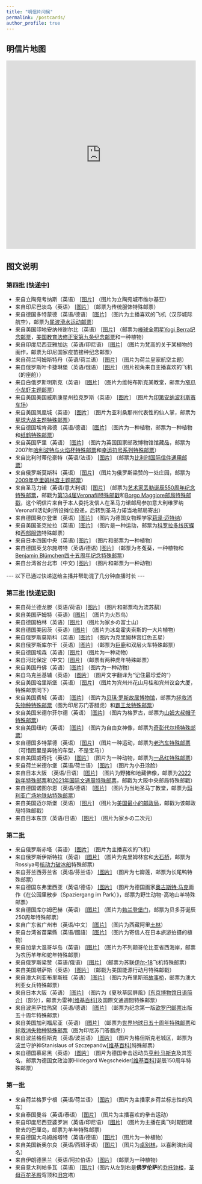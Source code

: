```yaml
---
title: "明信片问候"
permalink: /postcards/
author_profile: true
---
```


## 明信片地图

<iframe style="max-width: 100%" frameborder="no" border="0" marginwidth="0" marginheight="0" width="100%" height="500px" src="https://huolitangzhu.github.io/Postcards_Map/index.html"> </iframe>

## 图文说明

### 第四批 [[快递中]](https://www.sf-express.com/we/ow/chn/sc/waybill/waybill-detail/SF1158016878133)

  * 来自立陶宛考纳斯（英语） [[图片]](/images/postcards/Lithuania.jpg) （图片为立陶宛城市维尔基亚）
  * 来自印尼巴淡岛（英语） [[图片]](/images/postcards/Indonesia3.jpg) （邮票为传统服饰特殊邮票）
  * 来自德国多特蒙德（英语/德语） [[图片]](/images/postcards/Germany13.jpg) （图片为主播喜欢的飞机（汉莎城际航空），邮票为[尾波滑水运动邮票](https://www.stamps-sieger.com/non-olympic-sports-wakeboarding-booklet-stamped-germany/)）
  * 来自美国印地安纳州谢尔比（英语） [[图片]](/images/postcards/USA15.jpg) （邮票为[棒球全明星Yogi Berra纪念邮票](https://about.usps.com/newsroom/national-releases/2021/0512ma-usps-will-celebrate-all-star-baseball-player-yogi-berra-with-a-forever-stamp.htm)，[美国教育法修正案第九条纪念邮票](https://about.usps.com/newsroom/national-releases/2022/0207ma-celebrating-the-50th-anniversary-of-title-ix.htm)和一种植物）
  * 来自印度尼西亚雅加达（英语/印尼语） [[图片]](/images/postcards/Indonesia2.jpg) （图片为梵高的关于某植物的画作，邮票为印尼国家疫苗接种纪念邮票）
  * 来自荷兰阿姆斯特丹（英语/荷兰语） [[图片]](/images/postcards/Holland4.jpg) （图片为荷兰皇家航空主题）
  * 来自俄罗斯叶卡捷琳堡（英语/俄语） [[图片]](/images/postcards/Russia7.jpg) （图片视角来自主播喜欢的飞机（的座舱））
  * 来自白俄罗斯明斯克（英语） [[图片]](/images/postcards/Belarus.jpg) （图片为维帖布斯克某教堂，邮票为[窄爪小龙虾主题邮票](https://colnect.com/en/stamps/stamp/856967-Narrow-clawed_Crayfish_Astacus_leptodactylus-Wildlife_in_Belarusian_Wetlands_2019-Belarus)）
  * 来自美国美国威斯康星州拉克罗斯（英语） [[图片]](/images/postcards/USA14.jpg) （图片为[印第安纳波利斯赛车场](https://baike.baidu.com/item/%E5%8D%B0%E7%AC%AC%E5%AE%89%E7%BA%B3%E6%B3%A2%E5%88%A9%E6%96%AF%E8%B5%9B%E8%BD%A6%E5%9C%BA/1967899)）
  * 来自美国凤凰城（英语） [[图片]](/images/postcards/USA13.jpg) （图片为亚利桑那州代表性的仙人掌，邮票为[星球大战主题特殊邮票](/images/postcards/Germany12.jpg)）
  * 来自德国埃肯弗德（英语/德语） [[图片]](/images/postcards/Germany12.jpg) （图片为一种植物，邮票为一种植物和[纸鹤特殊邮票](https://shop.deutschepost.de/markenset-brieftaube-briefmarke-zu-0-85-eur-10er-set)）
  * 来自英国萨里（英语） [[图片]](/images/postcards/UK.jpg) （图片为英国国家邮政博物馆馆藏品，邮票为2007年[哈利波特与火焰杯特殊邮票](https://www.collectgbstamps.co.uk/downloads/pdf/pb4411%20Harry%20Potter.pdf)和[幸运符号系列特殊邮票](https://www.collectgbstamps.co.uk/downloads/pdf/pb2805%20Greetings%20Stamps.pdf)）
  * 来自比利时蒂伦豪特（英语/法语） [[图片]](/images/postcards/Belgium.jpg) （邮票为[比利时国际信件通用邮票](https://eshop.bpost.be/fr/products/sm-le-roi-philippe-timbres-monde?v=177)）
  * 来自俄罗斯莫斯科（英语） [[图片]](/images/postcards/Russia6.jpg) （图片为俄罗斯梁赞的一处庄园，邮票为[2009年克里姆林宫主题邮票](https://www.stampworld.com/stamps/Russia/Postage-stamps/g1586/)）
  * 来自圣马力诺（英语/意大利语）[[图片]](/images/postcards/SanMarino.jpg) （邮票为[艺术家丢勒诞辰550周年纪念特殊邮票](https://www.ufn.sm/en/cod-710-2021.html)，邮戳为[第134届Veronafil特殊邮戳](https://www.veronafil.it/immagini/fotodb.php?tipo=sezioni&idf=452)和[Borgo Maggiore邮局特殊邮戳](https://www.poste.sm/on-line/home/chi-siamo/uffici-postali/scheda46098293.html)，这个明信片来自于本人委托发信人在圣马力诺邮局参加意大利维罗纳Veronafil活动时所设摊位投递，后转到圣马力诺当地邮局寄出） 
  * 来自德国奥尔登堡（英语）[[图片]](/images/postcards/Germany11.jpg) （图片为德国女物理学家[莉泽·迈特纳](https://baike.sogou.com/m/fullLemma?lid=4894151)）
  * 来自美国圣克拉拉（英语）[[图片]](/images/postcards/USA12.jpg) （图片是一种运动，邮票为[科罗拉多线灰蝶](https://about.usps.com/newsroom/national-releases/2021/0301ma-colorado-hairstreak-butterfly-featured-on-new-stamp.htm)和[西部服饰](https://about.usps.com/newsroom/national-releases/2021/0723-new-western-wear-forever-stamps-now-available.pdf)特殊邮票）
  * 来自日本四国中央（英语) [[图片]](/images/postcards/Japan4.jpg) （图片和邮票为一种植物）
  * 来自德国英戈尔施塔特（英语/德语) [[图片]](/images/postcards/Germany10.jpg) （邮票为冬菟葵，一种植物和[Benjamin Blümchen四十五周年纪念特殊邮票](https://shop.deutschepost.de/benjamin-bluemchen-briefmarke-zu-0-85-eur-10er-bogen)）
  * 来自台湾省台北市（中文) [[图片]](/images/postcards/Taiwan2.jpg) （图片和邮票为一种动物）

--- 以下已通过快递送给主播并帮助混了几分钟直播时长 ---

### 第三批 [[快递记录]](https://htm.sf-express.com/hk/tc/dynamic_function/waybill/#search/bill-number/SF1137491985635)

  * 来自荷兰德龙滕（英语/荷语）[[图片]](/images/postcards/Holland3.jpg) （图片和邮票均为流苏鹬）
  * 来自美国萨姆特（英语）[[图片]](/images/postcards/USA11.jpg) （图片为火烈鸟）
  * 来自德国柏林（英语）[[图片]](/images/postcards/Germany9.jpg) （图片为家乡の富士山）
  * 来自德国美因茨（英语）[[图片]](/images/postcards/Germany8.jpg) （图片为冰岛霍夫索斯的一大片植物）
  * 来自俄罗斯莫斯科（英语）[[图片]](/images/postcards/Russia5.jpeg) （图片为克里姆林宫红色五星）
  * 来自俄罗斯库尔干（英语）[[图片]](/images/postcards/Russia4.jpeg) （邮票为[巨鹿](https://www.paleophilatelie.eu/description/stamps/russia_2020.html#megaloceros)和双层火车特殊邮票）
  * 来自德国埃森（英语）[[图片]](/images/postcards/Germany7.jpg) （图片为一种动物）
  * 来自河北保定（中文）[[图片]](/images/postcards/ChinaBaoding.jpg) （邮票有两种虎年特殊邮票）
  * 来自美国丹佛（英语） [[图片]](/images/postcards/USA10.jpg) （图片为一种动物）
  * 来自乌克兰基辅（英语） [[图片]](/images/postcards/Ukraine1.jpg) （图片文字翻译为“记住最珍爱的”）
  * 来自美国哈里斯堡（英语） [[图片]](/images/postcards/USA9.jpg) （图片为宾州州花山月桂和宾州议会大厦，特殊邮票同下）
  * 来自美国费城（英语） [[图片]](/images/postcards/USA8.jpg) （图片为[贝琪·罗斯故居博物馆](https://baike.baidu.com/item/%E8%B4%9D%E7%90%AA%C2%B7%E7%BD%97%E6%96%AF%E6%95%85%E5%B1%85/24176216)，邮票为[拯救消失物种特殊邮票](https://www.fws.gov/news/blog/index.cfm/2018/3/5/Tiger-Stamp-Spotlight-Establishing-a-Tiger-Recovery-Clinic-in-Indonesia)（图为印尼苏门答腊虎）和[霸王龙特殊邮票](https://about.usps.com/newsroom/national-releases/2019/0829-fearsome-dinosaur-immortalized-on-forever-stamps.htm)）
  * 来自美国米德尔菲尔德（英语） [[图片]](/images/postcards/USA7.jpg) （图片为格罗古，邮票为[山姆大叔帽子特殊邮票](https://store.usps.com/store/product/buy-stamps/2017-uncle-sams-hat-stamps-S_119704)）
  * 来自美国纽约（英语） [[图片]](/images/postcards/USA6.jpg) （图片为自由女神像，邮票为[奇彭代尔椅特殊邮票](https://about.usps.com/postal-bulletin/2013/pb22379/html/info_009.htm)）
  * 来自德国多特蒙德（英语） [[图片]](/images/postcards/Germany6.jpg) （图片一种运动，邮票为[老汽车特殊邮票](https://shop.deutschepost.de/historische-nutzfahrzeuge-bergmann-gaggenau-1906-briefmarke-zu-0-95-plus-0-45-eur-10er-bogen)（可惜图里是奔驰的车型，不是宝马））
  * 来自美国威奇托（英语） [[图片]](/images/postcards/USA5.jpg) （图片为一种动物，邮票为[一品红特殊邮票](https://store.usps.com/store/product/buy-stamps/global-poinsettia-stamps-S_565904)）
  * 来自荷兰米德尔堡（英语/荷兰语） [[图片]](/images/postcards/Holland2.jpg) （图片为小丑涂脸）
  * 来自日本大阪 （英语/日语） [[图片]](/images/postcards/Japan3.jpg) （图片为野猪和地藏佛像，邮票为[2022新年特殊邮票](https://www.post.japanpost.jp/kitte/collection/archive/2021/1101_01/)和[2021年国际文通周特殊邮票](https://www.post.japanpost.jp/kitte/collection/archive/2021/1008_01/)，邮戳为大阪中央邮局特殊邮戳）
  * 来自德国诺图尔恩（英语/德语） [[图片]](/images/postcards/Germany5.jpg) （图片为当地圣马丁教堂，邮票为[玛利亚广场地铁站特殊邮票](https://shop.deutschepost.de/marienplatz-muenchen-briefmarke-zu-0-95-eur-10er-bogen)）
  * 来自美国迈尔斯堡（英语） [[图片]](/images/postcards/USA4.jpg) （图片为[美国最小的邮政局](https://facts.usps.com/smallest-post-office/)，邮戳为该邮政局特殊邮戳）
  * 来自日本东京（英语/日语） [[图片]](/images/postcards/Japan2.jpg) （图片为家乡の二次元）

### 第二批

  * 来自俄罗斯赤塔（英语） [[图片]](/images/postcards/Russia3.jpg) （图片为主播喜欢的飞机）
  * 来自俄罗斯伊斯特拉（英语） [[图片]](/images/postcards/Russia2.jpg) （图片为克里姆林宫和[大石桥](https://izi.travel/sv/4550-da-shi-qiao/zh)，邮票为Rossiya号[核动力破冰船](https://baike.baidu.com/item/%E6%A0%B8%E5%8A%A8%E5%8A%9B%E7%A0%B4%E5%86%B0%E8%88%B9/7704640)特殊邮票）
  * 来自芬兰西芬兰省（英语/芬兰语） [[图片]](/images/postcards/Finland.jpg) （图片为七瓣莲，邮票为长尾鸭特殊邮票）
  * 来自德国东弗里西亚（英语/德语） [[图片]](/images/postcards/Germany4.jpg) （图片为德国画家[奥古斯特·马克](https://baike.baidu.com/item/%E5%A5%A5%E5%8F%A4%E6%96%AF%E7%89%B9%C2%B7%E9%A9%AC%E5%85%8B/382206)画作《在公园里散步（Spaziergang im Park）》，邮票为野生动物-高地山羊特殊邮票）
  * 来自德国库尔姆巴赫（英语） [[图片]](/images/postcards/Germany3.jpg) （图片为[勃兰登堡门](https://baike.baidu.com/item/%E5%8B%83%E5%85%B0%E7%99%BB%E5%A0%A1%E9%97%A8/1513297)，邮票为贝多芬诞辰250周年特殊邮票）
  * 来自广东省广州市（英语/中文） [[图片]](/images/postcards/Guangzhou.jpg) （图片为西藏阿里[土林](https://baike.baidu.com/item/%E9%98%BF%E9%87%8C%E5%9C%9F%E6%9E%97/8989200)）
  * 来自台湾省苗栗縣（英语/國語） [[图片]](/images/postcards/Taiwan.jpg) （图片为寄信人在日本旅游拍摄的植物）
  * 来自加拿大温哥华岛（英语） [[图片]](/images/postcards/Canada.jpg) （图片为不列颠哥伦比亚省西海岸，邮票为农历羊年和蛇年特殊邮票）
  * 来自俄罗斯梁赞（英语/俄语） [[图片]](/images/postcards/Russia.jpg) （邮票为苏联[伊尔-18](https://baike.baidu.com/item/%E4%BC%8A%E5%B0%94-18%E5%AE%A2%E6%9C%BA/17616190)飞机特殊邮票）
  * 来自美国堪萨斯（英语） [[图片]](/images/postcards/USA3.jpg) （邮戳为美国能源行动月特殊邮戳）
  * 来自澳大利亚布里斯班（英语） [[图片]](/images/postcards/Australia.jpg) （图片为布里斯班[故事桥](https://baike.baidu.com/item/%E6%95%85%E4%BA%8B%E6%A1%A5/9865031)，邮票为澳大利亚女兵特殊邮票）
  * 来自日本大阪（英语） [[图片]](/images/postcards/Japan.jpg) （图片为《夏秋草図屏風》[[东京博物馆日语简介]](https://www.tnm.jp/modules/rblog/index.php/1/2013/09/15/%E5%A4%8F%E7%A7%8B%E8%8D%89%E5%9B%B3%E5%B1%8F%E9%A2%A8%E8%A6%8B%E3%81%A9%E3%81%93%E3%82%8D/)（部分），邮票为雷神[[维基百科]](https://zh.wikipedia.org/wiki/%E9%9B%B7%E7%A5%9E_(%E6%97%A5%E6%9C%AC))及国際文通週間特殊邮票）
  * 来自波黑萨拉热窝（英语/德语） [[图片]](/images/postcards/BiH.jpg) （邮票为纪念第一版[欧罗巴邮票](https://baike.baidu.com/item/%E6%AC%A7%E7%BD%97%E5%B7%B4%E9%82%AE%E7%A5%A8/1845701)出版五十周年特殊邮票）
  * 来自美国加利福尼亚（英语） [[图片]](/images/postcards/USA2.jpg) （邮票为[世界地球日五十周年特殊邮票](https://store.usps.com/store/product/buy-stamps/earth-day-stamps-S_682604)和[拯救消失物种特殊邮票](https://www.fws.gov/news/blog/index.cfm/2018/3/5/Tiger-Stamp-Spotlight-Establishing-a-Tiger-Recovery-Clinic-in-Indonesia)（图为印尼苏门答腊虎））
  * 来自波兰格但斯克（英语/波兰语） [[图片]](/images/postcards/Poland.jpg) （图片为格但斯克老城区，邮票为波兰守护神Stanislaus of Szczepanów[[维基百科]](https://en.wikipedia.org/wiki/Stanislaus_of_Szczepan%C3%B3w)特殊邮票）
  * 来自德国慕尼黑（英语） [[图片]](/images/postcards/Germany2.jpg) （图片为德国拳击运动员[亨利·马斯克](https://baike.baidu.com/item/%E4%BA%A8%E5%88%A9%C2%B7%E9%A9%AC%E6%96%AF%E5%85%8B/9095594)及其签名，邮票为德国女政治家Hildegard Wegscheider[[维基百科]](https://de.wikipedia.org/wiki/Hildegard_Wegscheider)诞辰150周年特殊邮票）

### 第一批

  * 来自荷兰格罗宁根（英语/荷兰语） [[图片]](/images/postcards/Holland.png) （图片为主播家乡荷兰标志性的风车）
  * 来自泰国曼谷（英语/泰语） [[图片]](/images/postcards/Thailand.png) （图片为主播喜欢的拳击运动）
  * 来自印度尼西亚婆罗洲（英语/印尼语） [[图片]](/images/postcards/Indonesia.png) （图片为主播在奥飞时期团建曾去的巴厘岛，邮票为羊年特殊邮票）
  * 来自德国大乌姆施塔特（英语/德语） [[图片]](/images/postcards/Germany.jpg) （图片为一种植物）
  * 来自美国新奥尔良（英语/西班牙语） [[图片]](/images/postcards/USA.jpg) （图片为[卓别林](https://baike.baidu.com/item/%E6%9F%A5%E7%90%86%C2%B7%E5%8D%93%E5%88%AB%E6%9E%97/269676)，以喜剧演出闻名）
  * 来自伊朗德黑兰（英语/阿拉伯语） [[图片]](/images/postcards/Iran.jpg) （邮票为一种植物）
  * 来自意大利帕多瓦（英语） [[图片]](/images/postcards/Italy.jpg)（图片从左到右是**佛罗伦萨**的[乔托钟楼](https://baike.baidu.com/item/%E4%BD%9B%E7%BD%97%E4%BC%A6%E8%90%A8%E4%B8%BB%E6%95%99%E5%A0%82%E7%9A%84%E4%B9%94%E6%89%98%E9%92%9F%E6%A5%BC/6193995)，[圣母百花圣殿](https://baike.baidu.com/item/%E8%8A%B1%E4%B9%8B%E5%9C%A3%E6%AF%8D%E5%A4%A7%E6%95%99%E5%A0%82/8723201)穹顶和[旧宫](https://www.virtualuffizi.com/zh/%E6%97%A7%E5%AE%AB.html)塔）
